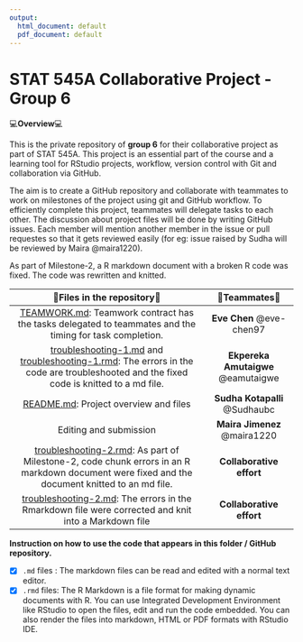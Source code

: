 ```yaml
---
output:
  html_document: default
  pdf_document: default
---
```

STAT 545A Collaborative Project - Group 6
=================================

💻**Overview**💻
 
This is the private repository of **group 6** for their collaborative project as part of STAT 545A.
This project is an essential part of the course and a learning tool for RStudio projects, workflow, version control with Git and collaboration via GitHub. 

The aim is to create a GitHub repository and collaborate with teammates to work on milestones of the project using git and GitHub workflow. To efficiently complete this project, teammates will delegate tasks to each other. The discussion about project files will be done by writing GitHub issues. Each member will mention another member in the issue or pull requestes so that it gets reviewed easily (for eg: issue raised by Sudha will be reviewed by Maira @maira1220).

As part of Milestone-2, a R markdown document with a broken R code was fixed. The code was rewritten and knitted. 

|📁**Files in the repository**📂| 👧Teammates👧|
|:------:|:------:|
|[TEAMWORK.md](https://github.com/stat545ubc-2021/collaborative-group6/blob/main/TEAMWORK.md): Teamwork contract has the tasks delegated to teammates and the timing for task completion.|**Eve Chen** @eve-chen97|
[troubleshooting-1.md](https://github.com/stat545ubc-2021/collaborative-group6/blob/main/troubleshooting-1.md) and [troubleshooting-1.rmd](https://github.com/stat545ubc-2021/collaborative-group6/blob/main/troubleshooting-1.rmd): The errors in the code are troubleshooted and the fixed code is knitted to a md file.|**Ekpereka Amutaigwe** @eamutaigwe
|[README.md](https://github.com/stat545ubc-2021/collaborative-group6/blob/main/README.md): Project overview and files|**Sudha Kotapalli** @Sudhaubc
|Editing and submission|**Maira Jimenez** @maira1220
|[troubleshooting-2.rmd](https://github.com/stat545ubc-2021/collaborative-group6/blob/main/troubleshooting-2.rmd): As part of Milestone-2, code chunk errors in an R markdown document were fixed and the document knitted to an md file.|**Collaborative effort**
|[troubleshooting-2.md](https://github.com/stat545ubc-2021/collaborative-group6/blob/main/troubleshooting-2.rmd): The errors in the Rmarkdown file were corrected and knit into a Markdown file| **Collaborative effort** 

**Instruction on how to use the code that appears in this folder / GitHub repository.**
- [x]  `.md` files : The markdown files can be read and edited with a normal text editor.
- [x] `.rmd` files: The R Markdown is a file format for making dynamic documents with R. You can use Integrated Development Environment like RStudio to open the files, edit and run the code embedded. You can also render the files into markdown, HTML or PDF formats with RStudio IDE.
